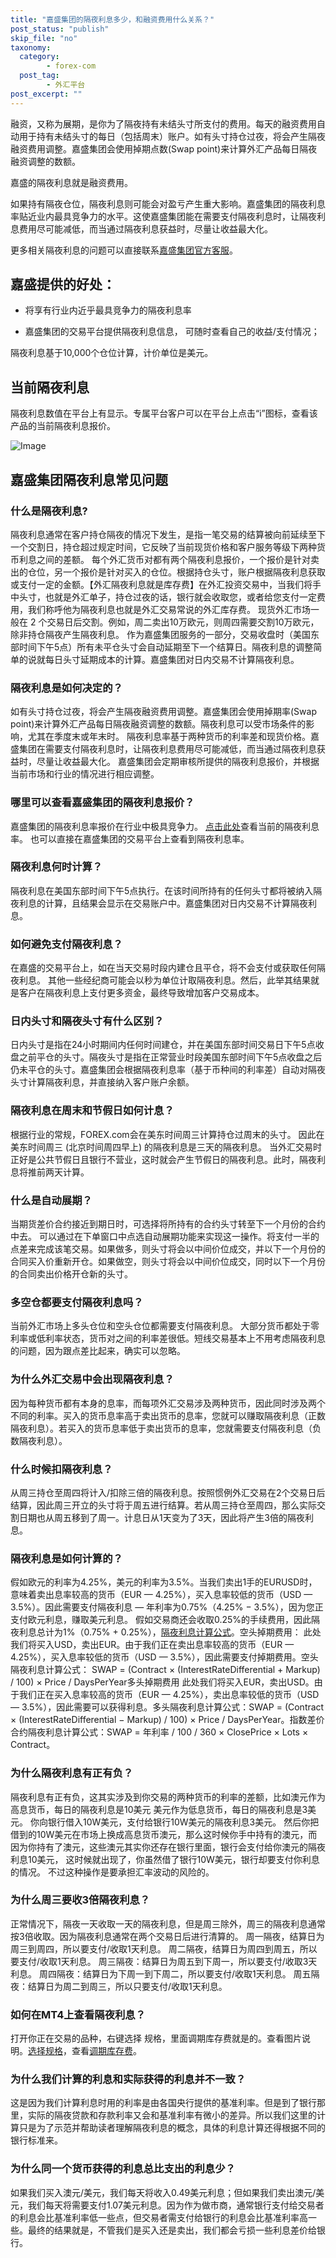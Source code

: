 ```yaml
---
title: "嘉盛集团的隔夜利息多少，和融资费用什么关系？"
post_status: "publish"
skip_file: "no"
taxonomy:
  category:
        - forex-com
  post_tag:
        - 外汇平台
post_excerpt: ""
---
```

融资，又称为展期，是你为了隔夜持有未结头寸所支付的费用。每天的融资费用自动用于持有未结头寸的每日（包括周末）账户。如有头寸持仓过夜，将会产生隔夜融资费用调整。嘉盛集团会使用掉期点数(Swap point)来计算外汇产品每日隔夜融资调整的数额。

嘉盛的隔夜利息就是融资费用。

如果持有隔夜仓位，隔夜利息则可能会对盈亏产生重大影响。嘉盛集团的隔夜利息率贴近业内最具竞争力的水平。这使嘉盛集团能在需要支付隔夜利息时，让隔夜利息费用尽可能减低，而当通过隔夜利息获益时，尽量让收益最大化。

更多相关隔夜利息的问题可以直接联系[嘉盛集团官方客服](http://www.ssgg.net/forex-customer-service.html)。

## 嘉盛提供的好处：

* 将享有行业内近乎最具竞争力的隔夜利息率

* 嘉盛集团的交易平台提供隔夜利息信息， 可随时查看自己的收益/支付情况；

隔夜利息基于10,000个仓位计算，计价单位是美元。

## 当前隔夜利息

隔夜利息数值在平台上有显示。专属平台客户可以在平台上点击“i”图标，查看该产品的当前隔夜利息报价。

![Image](https://cdn.fendou.la/tuoss/rollover-rates.png)

## 嘉盛集团隔夜利息常见问题

### 什么是隔夜利息?

隔夜利息通常在客户持仓隔夜的情况下发生，是指一笔交易的结算被向前延续至下一个交割日，持仓超过规定时间，它反映了当前现货价格和客户服务等级下两种货币利息之间的差额。
每个外汇货币对都有两个隔夜利息报价，一个报价是针对卖出的仓位，另一个报价是针对买入的仓位。根据持仓头寸，账户根据隔夜利息获取或支付一定的金额。【外汇隔夜利息就是库存费】在外汇投资交易中，当我们将手中头寸，也就是外汇单子，持仓过夜的话，银行就会收取您，或者给您支付一定费用，我们称呼他为隔夜利息也就是外汇交易常说的外汇库存费。
现货外汇市场一般在 2 个交易日后交割。例如，周二卖出10万欧元，则周四需要交割10万欧元，除非持仓隔夜产生隔夜利息。
作为嘉盛集团服务的一部分，交易收盘时（美国东部时间下午5点）所有未平仓头寸会自动延期至下一个结算日。隔夜利息的调整简单的说就每日头寸延期成本的计算。嘉盛集团对日内交易不计算隔夜利息。

### 隔夜利息是如何决定的？

如有头寸持仓过夜，将会产生隔夜融资费用调整。嘉盛集团会使用掉期率(Swap point)来计算外汇产品每日隔夜融资调整的数额。隔夜利息可以受市场条件的影响，尤其在季度末或年末时。
隔夜利息率基于两种货币的利率差和现货价格。嘉盛集团在需要支付隔夜利息时，让隔夜利息费用尽可能减低，而当通过隔夜利息获益时，尽量让收益最大化。
嘉盛集团会定期审核所提供的隔夜利息报价，并根据当前市场和行业的情况进行相应调整。

### 哪里可以查看嘉盛集团的隔夜利息报价？

嘉盛集团的隔夜利息率报价在行业中极具竞争力。 [点击此处](https://www.asia-jsjt.com/cn/why-us/rollover-rates/)查看当前的隔夜利息率。
也可以直接在嘉盛集团的交易平台上查看到隔夜利息率。

### 隔夜利息何时计算？

隔夜利息在美国东部时间下午5点执行。在该时间所持有的任何头寸都将被纳入隔夜利息的计算，且结果会显示在交易账户中。嘉盛集团对日内交易不计算隔夜利息。

### 如何避免支付隔夜利息？

在嘉盛的交易平台上，如在当天交易时段内建仓且平仓，将不会支付或获取任何隔夜利息。
其他一些经纪商可能会以秒为单位计取隔夜利息。然后，此举其结果就是客户在隔夜利息上支付更多资金，最终导致增加客户交易成本。

### 日内头寸和隔夜头寸有什么区别？

日内头寸是指在24小时期间内任何时间建仓，并在美国东部时间交易日下午5点收盘之前平仓的头寸。隔夜头寸是指在正常营业时段美国东部时间下午5点收盘之后仍未平仓的头寸。嘉盛集团会根据隔夜利息率（基于币种间的利率差）自动对隔夜头寸计算隔夜利息，并直接纳入客户账户余额。

### 隔夜利息在周末和节假日如何计息？

根据行业的常规，FOREX.com会在美东时间周三计算持仓过周末的头寸。 因此在美东时间周三 (北京时间周四早上) 的隔夜利息是三天的隔夜利息。
当外汇交易时正好是公共节假日且银行不营业，这时就会产生节假日的隔夜利息。此时，隔夜利息将推前两天计算。

### 什么是自动展期？

当期货差价合约接近到期日时，可选择将所持有的合约头寸转至下一个月份的合约中去。
可以通过在下单窗口中点选自动展期功能来实现这一操作。将支付一半的点差来完成该笔交易。如果做多，则头寸将会以中间价位成交，并以下一个月份的合同买入价重新开仓。如果做空，则头寸将会以中间价位成交，同时以下一个月份的合同卖出价格开仓新的头寸。

### 多空仓都要支付隔夜利息吗？

当前外汇市场上多头仓位和空头仓位都需要支付隔夜利息。
大部分货币都处于零利率或低利率状态，货币对之间的利率差很低。短线交易基本上不用考虑隔夜利息的问题，因为跟点差比起来，确实可以忽略。

### 为什么外汇交易中会出现隔夜利息？

因为每种货币都有本身的息率，而每项外汇交易涉及两种货币，因此同时涉及两个不同的利率。买入的货币息率高于卖出货币的息率，您就可以赚取隔夜利息（正数隔夜利息）。若买入的货币息率低于卖出货币的息率，您就需要支付隔夜利息（负数隔夜利息）。

### 什么时候扣隔夜利息？

从周三持仓至周四将计入/扣除三倍的隔夜利息。按照惯例外汇交易在2个交易日后结算，因此周三开立的头寸将于周五进行结算。若从周三持仓至周四，那么实际交割日期也从周五移到了周一。计息日从1天变为了3天，因此将产生3倍的隔夜利息。

### 隔夜利息是如何计算的？

假如欧元的利率为4.25%，美元的利率为3.5%。当我们卖出1手的EURUSD时，意味着卖出息率较高的货币（EUR — 4.25%），买入息率较低的货币（USD — 3.5%）。因此需要支付隔夜利息 — 年利率为0.75%（4.25% − 3.5%），因为您正支付欧元利息，赚取美元利息。
假如交易商还会收取0.25%的手续费用，因此隔夜利息总计为1%（0.75% + 0.25%），[隔夜利息计算公式](https://a.c-dn.net/b/3P0y5M.png)。空头掉期费用：
此处我们将买入USD，卖出EUR。由于我们正在卖出息率较高的货币（EUR — 4.25%），买入息率较低的货币（USD — 3.5%），因此需要支付掉期费用。空头隔夜利息计算公式： SWAP = (Contract × (InterestRateDifferential + Markup) / 100) × Рrice / DaysPerYear多头掉期费用
此处我们将买入EUR，卖出USD。由于我们正在买入息率较高的货币（EUR — 4.25%），卖出息率较低的货币（USD — 3.5%），因此需要可以获得利息。多头隔夜利息计算公式：SWAP = (Contract × (InterestRateDifferential − Markup) / 100) × Рrice / DaysPerYear。指数差价合约隔夜利息计算公式：SWAP = 年利率 / 100 / 360 × ClosePrice × Lots × Contract。

### 为什么隔夜利息有正有负？

隔夜利息有正有负，这其实涉及到你交易的两种货币的利率的差额，比如澳元作为高息货币，每日的隔夜利息是10美元
美元作为低息货币，每日的隔夜利息是3美元。
你向银行借入10W美元，支付给银行10W美元的隔夜利息3美元。
然后你把借到的10W美元在市场上换成高息货币澳元，那么这时候你手中持有的澳元，而因为你持有了澳元，这些澳元其实你还存在银行里面，银行会支付给你澳元的隔夜利息10美元，
这时候就出现了，你虽然借了银行10W美元，银行却要支付你利息的情况。
不过这种操作是要承担汇率波动的风险的。

### 为什么周三要收3倍隔夜利息？

正常情况下，隔夜一天收取一天的隔夜利息，但是周三除外，周三的隔夜利息通常按3倍收取。因为隔夜利息通常在两个交易日后进行清算的。
周一隔夜，结算日为周三到周四，所以要支付/收取1天利息。
周二隔夜，结算日为周四到周五，所以要支付/收取1天利息。
周三隔夜：结算日为周五到下周一，所以要支付/收取3天利息。
周四隔夜：结算日为下周一到下周二，所以要支付/收取1天利息。
周五隔夜：结算日为周二到周三，所以只要支付/收取1天利息。

### 如何在MT4上查看隔夜利息？

打开你正在交易的品种，右键选择 规格，里面调期库存费就是的。查看图片说明。[选择规格](https://pic2.zhimg.com/80/v2-9ecf975a086c4947cd0f76002d1d85f9_1440w.jpg)，查看[调期库存费](https://pic4.zhimg.com/80/v2-5bda249fa799b2b2a91a46316de3037f_1440w.jpg)。

### 为什么我们计算的利息和实际获得的利息并不一致？

这是因为我们计算利息时用的利率是由各国央行提供的基准利率。但是到了银行那里，实际的隔夜贷款和存款利率又会和基准利率有微小的差异。所以我们这里的计算只是为了示范并帮助读者理解隔夜利息的概念，具体的利息计算还得根据不同的银行标准来。

### 为什么同一个货币获得的利息总比支出的利息少？

如果我们买入澳元/美元，我们每天将收入0.49美元利息；但如果我们卖出澳元/美元，我们每天将需要支付1.07美元利息。因为作为做市商，通常银行支付给交易者的利息会比基准利率低一些点，但交易者需支付给银行的利息会比基准利率高一些。最终的结果就是，不管我们是买入还是卖出，我们都会亏损一些利息差价给银行。